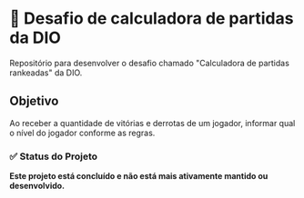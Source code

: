 # 🚀 Desafio de calculadora de partidas da DIO
Repositório para desenvolver o desafio chamado "Calculadora de partidas rankeadas" da DIO.

## Objetivo
Ao receber a quantidade de vitórias e derrotas de um jogador, informar qual o nível do jogador conforme as regras.

### :white_check_mark: Status do Projeto

**Este projeto está concluído e não está mais ativamente mantido ou desenvolvido.**
